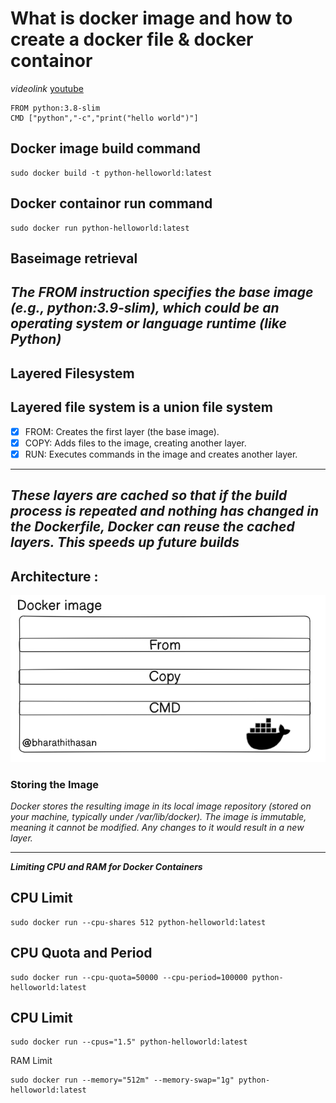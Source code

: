 # What is docker image and how to create a docker file & docker containor 

_videolink_ [youtube](https://youtu.be/mr1TRseW-y4?si=O9oho2WQPakr8fFB)


```
FROM python:3.8-slim
CMD ["python","-c","print("hello world")"]

```

## Docker image build command

``` 
sudo docker build -t python-helloworld:latest

```

## Docker containor run command

```
sudo docker run python-helloworld:latest

```


## Baseimage retrieval

_The FROM instruction specifies the base image (e.g., python:3.9-slim), which could be an operating system or language runtime (like Python)_
---
## Layered Filesystem

## Layered file system is a union file system

- [x] FROM: Creates the first layer (the base image).
- [x] COPY: Adds files to the image, creating another layer.
- [x] RUN: Executes commands in the image and creates another layer.

---
_These layers are cached so that if the build process is repeated and nothing has changed in the Dockerfile, Docker can reuse the cached layers. This speeds up future builds_
---

## Architecture : 
![alt text](image.png)

### Storing the Image
_Docker stores the resulting image in its local image repository (stored on your machine, typically under /var/lib/docker)._
_The image is immutable, meaning it cannot be modified. Any changes to it would result in a new layer._
***



***Limiting CPU and RAM for Docker Containers***

## CPU Limit
```
sudo docker run --cpu-shares 512 python-helloworld:latest
```

## CPU Quota and Period

```
sudo docker run --cpu-quota=50000 --cpu-period=100000 python-helloworld:latest
```

## CPU Limit
```
sudo docker run --cpus="1.5" python-helloworld:latest
```


 RAM Limit

```
sudo docker run --memory="512m" --memory-swap="1g" python-helloworld:latest

```